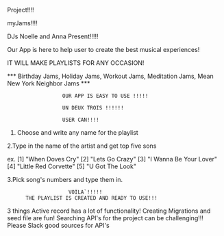 Project!!!!

myJams!!!!

DJs Noelle and Anna Present!!!!!

Our App is here to help user to create the best musical experiences!

IT WILL MAKE PLAYLISTS FOR ANY OCCASION!

*** Birthday Jams, Holiday Jams, Workout Jams, Meditation Jams, Mean New York Neighbor Jams ***

                      OUR APP IS EASY TO USE !!!!!

                      UN DEUX TROIS !!!!!!

                      USER CAN!!!!

1. Choose and write any name for the playlist

2.Type in the name of the artist
and get top five sons

ex. [1] "When Doves Cry"
    [2] "Lets Go Crazy"
    [3] "I Wanna Be Your Lover"
    [4] "Little Red Corvette"
    [5] "U Got The Look"

3.Pick song's numbers and type them in.

                        VOILA`!!!!!
          THE PLAYLIST IS CREATED AND READY TO USE!!!


3 things
Active record has a lot of functionality!
Creating Migrations and seed file are fun!
Searching API's for the project can be challenging!!! Please Slack good sources for API's
